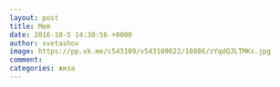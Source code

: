 ```yaml
--- 
layout: post 
title: Mem 
date: 2016-10-5 14:30:56 +0000 
author: svetashov 
image: https://pp.vk.me/c543109/v543109622/10886/zYqdQJLTMKs.jpg
comment: 
categories: жиза
---
```

